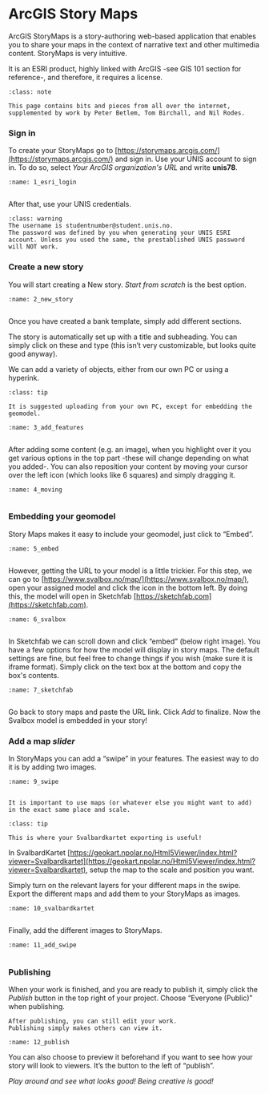 # ArcGIS Story Maps

ArcGIS StoryMaps is a story-authoring web-based application that enables you to share your maps in the context of narrative text and other multimedia content.
StoryMaps is very intuitive.

It is an ESRI product, highly linked with ArcGIS -see GIS 101 section for reference-, and therefore, it requires a license.

```{admonition} Data source
:class: note

This page contains bits and pieces from all over the internet, supplemented by work by Peter Betlem, Tom Birchall, and Nil Rodes.
```

### Sign in

To create your StoryMaps go to [https://storymaps.arcgis.com/](https://storymaps.arcgis.com/) and sign in.
Use your UNIS account to sign in. To do so, select *Your ArcGIS organization's URL* and write **unis78**.

```{figure} assets/1_esri_login.png
:name: 1_esri_login


```

After that, use your UNIS credentials.

```{admonition} Warning
:class: warning
The username is studentnumber@student.unis.no.
The password was defined by you when generating your UNIS ESRI account. Unless you used the same, the prestablished UNIS password will NOT work.

```

### Create a new story

You will start creating a New story.
*Start from scratch* is the best option.

```{figure} assets/2_new_story.gif
:name: 2_new_story


```

Once you have created a bank template, simply add different sections.

The story is automatically set up with a title and subheading. You can simply click on these and type (this isn’t very customizable, but looks quite good anyway).

We can add a variety of objects, either from our own PC or using a hyperink.

```{admonition} Suggestion
:class: tip

It is suggested uploading from your own PC, except for embedding the geomodel.
```

```{figure} assets/3_add_features.gif
:name: 3_add_features


```

After adding some content (e.g. an image), when you highlight over it you get various options in the top part -these will change depending on what you added-.
You can also reposition your content by moving your cursor over the left icon (which looks like 6 squares) and simply dragging it.

```{figure} assets/4_moving.gif
:name: 4_moving


```

### Embedding your geomodel

Story Maps makes it easy to include your geomodel, just click to “Embed”.

```{figure} assets/5_embed.png
:name: 5_embed


```

However, getting the URL to your model is a little trickier.
For this step, we can go to [https://www.svalbox.no/map/](https://www.svalbox.no/map/), open your assigned model and click the icon in the bottom left.
By doing this, the model will open in Sketchfab [https://sketchfab.com](https://sketchfab.com)​.

```{figure} assets/6_svalbox.gif
:name: 6_svalbox


```

In Sketchfab we can scroll down and click “embed” (below right image).
You have a few options for how the model will display in story maps​.
The default settings are fine, but feel free to change things if you wish (make sure it is iframe format)​.
Simply click on the text box at the bottom and copy the box's contents.

```{figure} assets/7_sketchfab.gif
:name: 7_sketchfab


```

Go back to story maps and paste the URL link. Click *Add* to finalize.
Now the Svalbox model is embedded in your story!


### Add a map *slider*

In StoryMaps you can add a “swipe” in your features.
The easiest way to do it is by adding two images.

```{figure} assets/9_swipe.gif
:name: 9_swipe


```

```{warning}
It is important to use maps (or whatever else you might want to add) in the exact same place and scale​.
```

```{admonition} Tip
:class: tip

This is where your Svalbardkartet exporting is useful!​
```

In SvalbardKartet [https://geokart.npolar.no/Html5Viewer/index.html?viewer=Svalbardkartet](https://geokart.npolar.no/Html5Viewer/index.html?viewer=Svalbardkartet), setup the map to the scale and position you want​.

Simply turn on the relevant layers for your different maps in the swipe.
Export the different maps and add them to your StoryMaps as images​.

```{figure} assets/10_svalbardkartet.gif
:name: 10_svalbardkartet


```

Finally, add the different images to StoryMaps.

```{figure} assets/11_add_swipe.gif
:name: 11_add_swipe


```

### Publishing

When your work is finished, and you are ready to publish it, simply click the *Publish* button in the top right of your project.
Choose “Everyone (Public)” when publishing.

```{note}
After publishing, you can still edit your work.
Publishing simply makes others can view it.
```

```{figure} assets/12_publish.png
:name: 12_publish

```

You can also choose to preview it beforehand if you want to see how your story will look to viewers.
It’s the button to the left of “publish”.​


*Play around and see what looks good​! Being creative is good!*


